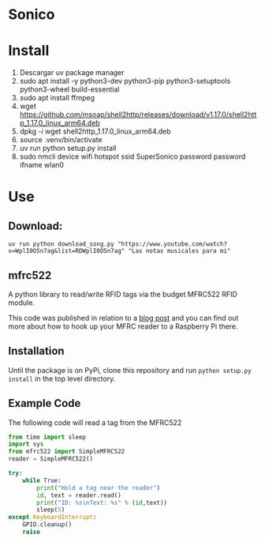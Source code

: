 # Sonico

# Install

1. Descargar uv package manager
2. sudo apt install -y python3-dev python3-pip python3-setuptools python3-wheel build-essential
3. sudo apt install ffmpeg
4. wget https://github.com/msoap/shell2http/releases/download/v1.17.0/shell2http_1.17.0_linux_arm64.deb
5. dpkg -i wget shell2http_1.17.0_linux_arm64.deb
4. source .venv/bin/activate
4. uv run python setup.py install
4. sudo nmcli device wifi hotspot ssid SuperSonico password password ifname wlan0

# Use

## Download:
`uv run python download_song.py "https://www.youtube.com/watch?v=WplI0O5n7ag&list=RDWplI0O5n7ag" "Las notas musicales para mi"`





## mfrc522

A python library to read/write RFID tags via the budget MFRC522 RFID module.

This code was published in relation to a [blog post](https://pimylifeup.com/raspberry-pi-rfid-rc522/) and you can find out more about how to hook up your MFRC reader to a Raspberry Pi there.

## Installation

Until the package is on PyPi, clone this repository and run `python setup.py install` in the top level directory.

## Example Code

The following code will read a tag from the MFRC522

```python
from time import sleep
import sys
from mfrc522 import SimpleMFRC522
reader = SimpleMFRC522()

try:
    while True:
        print("Hold a tag near the reader")
        id, text = reader.read()
        print("ID: %s\nText: %s" % (id,text))
        sleep(5)
except KeyboardInterrupt:
    GPIO.cleanup()
    raise
```
